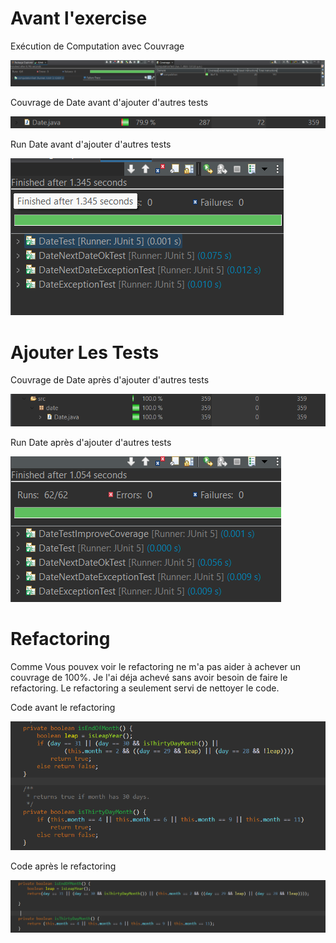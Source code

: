 # Avant l'exercise

Exécution de Computation avec Couvrage

![Run Computation](/Lab03/assets/computation-run-with-coverage.png "Run Computation")

Couvrage de Date avant d'ajouter d'autres tests

![Date coverage before](/Lab03/assets/date-before-refactor.png "Date coverage before")

Run Date avant d'ajouter d'autres tests

![Date run before](/Lab03/assets/date-before-refactor-tests-run.png "Date run before")
# Ajouter Les Tests

Couvrage de Date après d'ajouter d'autres tests

![Date coverage after](/Lab03/assets/date-after-adding-tests.png "Date coverage after")

Run Date après d'ajouter d'autres tests

![Date run after](/Lab03/assets/date-after-adding-tests-run.png "Date run after")

# Refactoring

Comme Vous pouvex voir le refactoring ne m'a pas aider à achever un couvrage de 100%.
Je l'ai déja achevé sans avoir besoin de faire le refactoring. Le refactoring a seulement servi de nettoyer le code.

Code avant le refactoring

![Code before refactoring](/Lab03/assets/code-before-refactor.png "Code before refactoring")

Code après le refactoring

![Code after refactoring](/Lab03/assets/code-after-refactor.png "Code after refactoring")

